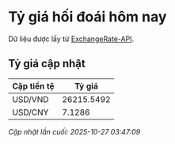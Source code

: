 # Tỷ giá hối đoái hôm nay

Dữ liệu được lấy từ [ExchangeRate-API](https://www.exchangerate-api.com/).

## Tỷ giá cập nhật

| Cặp tiền tệ | Tỷ giá |
|---|---|
| USD/VND | 26215.5492 |
| USD/CNY | 7.1286 |

*Cập nhật lần cuối: 2025-10-27 03:47:09*

